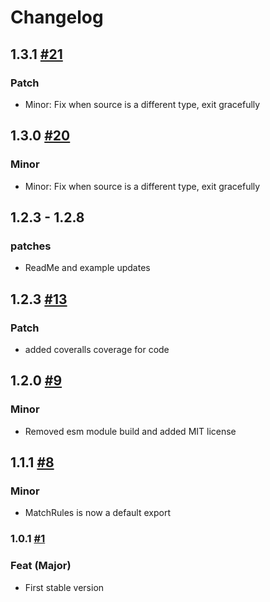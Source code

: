 # Changelog

<!--
Read this section if it's your first time writing changelog, if not read anyway.

Guidelines:
- Don't dump commit log diffs as changelogs. Bad idea, it is.
- Changelogs are for humans, not machines.
- There should be an entry for every single version.
- The same types of changes should be grouped.
- the latest version comes first.

Tags:
- Added: for new features.
- Changed: for changes in existing functionality.
- Deprecated: for soon-to-be removed features.
- Removed: for now removed features.
- Fixed: for any bug fixes.
- Security: in case of vulnerabilities.

Good to have: commit or PR links.
-->

## 1.3.1 [#21](https://github.com/naman03malhotra/match-rules/pull/21)

### Patch

- Minor: Fix when source is a different type, exit gracefully

## 1.3.0 [#20](https://github.com/naman03malhotra/match-rules/pull/20)

### Minor

- Minor: Fix when source is a different type, exit gracefully

## 1.2.3 - 1.2.8

### patches

- ReadMe and example updates

## 1.2.3 [#13](https://github.com/naman03malhotra/match-rules/pull/13)

### Patch

- added coveralls coverage for code

## 1.2.0 [#9](https://github.com/naman03malhotra/match-rules/pull/9)

### Minor

- Removed esm module build and added MIT license

## 1.1.1 [#8](https://github.com/naman03malhotra/match-rules/pull/8)

### Minor

- MatchRules is now a default export

### 1.0.1 [#1](https://github.com/naman03malhotra/match-rules/pull/1)

### Feat (Major)

- First stable version
